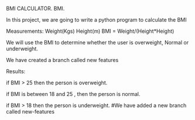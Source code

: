 BMI CALCULATOR.
BMI.

In this project, we are going to write a python program to calculate the BMI

Measurements:
Weight(Kgs)
Height(m)
BMI = Weight/(Height*Height)

We will use the BMI to determine whether the user is overweight, Normal or underweight.


We have created a branch called new features

Results:

if BMI > 25 then the person is overweight.

if BMI is between 18 and 25 , then the person is normal.

if BMI > 18 then the person is underweight.
#We have added a new branch called new-features
